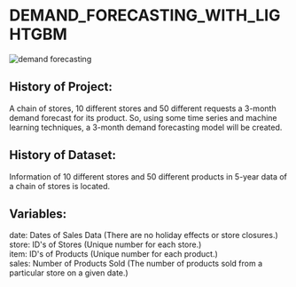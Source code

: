 # DEMAND_FORECASTING_WITH_LIGHTGBM

![demand forecasting](https://user-images.githubusercontent.com/73841520/128085864-acb715c6-bb74-4a53-9f16-4b348992a1bc.jpg)

## History of Project:
A chain of stores, 10 different stores and 50 different requests a 3-month demand forecast for its product. So, using some time series and machine learning techniques, a 3-month demand forecasting model will be created.

## History of Dataset:
Information of 10 different stores and 50 different products in 5-year data of a chain of stores is located.

## Variables:
date: Dates of Sales Data (There are no holiday effects or store closures.) <br/>
store: ID's of Stores (Unique number for each store.) <br/>
item: ID's of Products (Unique number for each product.) <br/>
sales: Number of Products Sold (The number of products sold from a particular store on a given date.) <br/>
